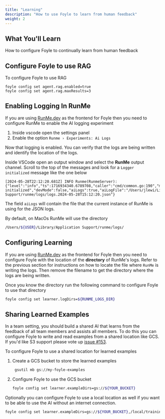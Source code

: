 ```yaml
---
title: "Learning"
description: "How to use Foyle to learn from human feedback"
weight: 2
---
```


## What You'll Learn

How to configure Foyle to continually learn from human feedback

## Configure Foyle to use RAG

To configure Foyle to use RAG

```
foyle config set agent.rag.enabled=true
foyle config set agent.rag.maxResults=3
```

## Enabling Logging In RunMe

If you are using [RunMe.dev](https://runme.dev/) as the frontend for Foyle
then you need to configure RunMe to enable the AI logging experiment

1. Inside vscode open the settings panel
2. Enable the option `Runme › Experiments: Ai Logs`

Now that logging is enabled. You can verify that the logs are being written and identify the location
of the logs.

Inside VSCode open an output window and select the **RunMe** output channel. 
Scroll to the top of the messages and look for a `Logger initialized` message like the one below

```
[2024-05-28T22:12:20.681Z] INFO Runme(RunmeServer): {"level":"info","ts":1716934340.6789708,"caller":"cmd/common.go:190","msg":"Logger initialized","devMode":false,"aiLogs":true,"aiLogFile":"/Users/jlewi/Library/Application Support/runme/logs/logs.2024-05-28T15:12:20.json"}
```

The field `aiLogs` will contain the file that the current instance of RunMe is using for the JSON logs.

By default, on MacOs RunMe will use the directory

```bash
/Users/${USER}/Library/Application Support/runme/logs/
```

## Configuring Learning

If you are using [RunMe.dev](https://runme.dev/) as the frontend for Foyle
then you need to configure Foyle with the location of the **directory** of RunMe's logs.
Refer to the previous section for instructions on how to locate the file
where `RunMe` is writing the logs. Then remove the filename to get the directory
where the logs are being written.

Once you know the directory run the following command to configure Foyle to use that
directory

```bash
foyle config set learner.logDirs=${RUNME_LOGS_DIR}
```

## Sharing Learned Examples

In a team setting, you should build a shared AI that learns from the feedback of all team members and assists
all members. To do this you can configure Foyle to write and read examples from a shared location like GCS.
If you'd like S3 support please vote up [issue #153](https://github.com/jlewi/foyle/issues/153).

To configure Foyle to use a shared location for learned examples 

1. Create a GCS bucket to store the learned examples

   ```bash
    gsutil mb gs://my-foyle-examples
   ```
   
1. Configure Foyle to use the GCS bucket

   ```bash
   foyle config set learner.exampleDirs=gs://${YOUR_BUCKET}
   ```

Optionally you can configure Foyle to use a local location as well if you want to be able to use the AI without
an internet connection.

```bash
foyle config set learner.exampleDirs=gs://${YOUR_BUCKET},/local/training/examples
```
